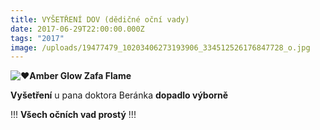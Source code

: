 ```yaml
---
title: VYŠETŘENÍ DOV (dědičné oční vady)
date: 2017-06-29T22:00:00.000Z
tags: "2017"
image: /uploads/19477479_10203406273193906_334512526176847728_o.jpg
---
```

![❤](https://static.xx.fbcdn.net/images/emoji.php/v9/t6c/1/16/2764.png)**Amber Glow Zafa Flame** 

**Vyšetření** u pana doktora Beránka **dopadlo výborně**

!!! **Všech očních vad prostý** !!!